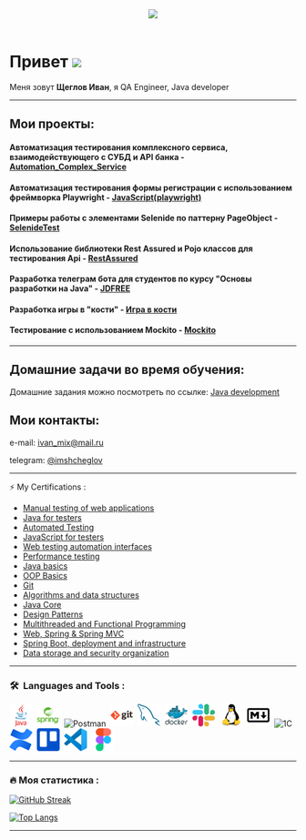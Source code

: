 <div id="header" align="center">
  <img src="https://media.giphy.com/media/SUcApSWjPwQMARvcM8/giphy.gif" width="150"/>
</div>
<div id="seconder" align="center">
  <img src="https://komarev.com/ghpvc/?username=ischeglov&style=flat-square&color=blue" alt=""/>
</div>

<h1>
  Привет
  <img src="https://media.giphy.com/media/v1.Y2lkPTc5MGI3NjExZ2I2ajJsNjM1MTRidThhdDMwMGZodGdxNWZteWxva204dW9vbDl4ZSZlcD12MV9pbnRlcm5hbF9naWZfYnlfaWQmY3Q9cw/hvRJCLFzcasrR4ia7z/giphy.gif" width="30px"/>
</h1>

Меня зовут **Щеглов Иван**, я QA Engineer, Java developer

---

## Мои проекты:

#### Автоматизация тестирования комплексного сервиса, взаимодействующего с СУБД и API банка - [Automation_Complex_Service](https://github.com/ischeglov/Automation_Complex_Service)
#### Автоматизация тестирования формы регистрации с использованием фреймворка Playwright - [JavaScript(playwright)](https://github.com/ischeglov/QA_KOSHELEK)
#### Примеры работы с элементами Selenide по паттерну PageObject - [SelenideTest](https://github.com/ischeglov/SelenideTest)
#### Использование библиотеки Rest Assured и Pojo классов для тестирования Api - [RestAssured]([https://github.com/ischeglov/RestAssured](https://github.com/ischeglov/RestAssuredMvn))
#### Разработка телеграм бота для студентов по курсу "Основы разработки на Java" - [JDFREE](https://github.com/ischeglov/JDFREE)
#### Разработка игры в "кости" - [Игра в кости](https://github.com/ischeglov/Dices_game)
#### Тестирование с использованием Mockito - [Mockito](https://github.com/ischeglov/Mockito)

---

## Домашние задачи во время обучения:

Домашние задания можно посмотреть по ссылке: [Java development](https://github.com/ischeglov/My_homework)

## Мои контакты:
e-mail: ivan_mix@mail.ru

telegram: [@imshcheglov](https://t.me/imshcheglov)

</p>

---

⚡  My Certifications :
- [Manual testing of web applications](https://github.com/ischeglov/Certificates/blob/main/QA_1_Manual%20testing%20of%20web%20applications.pdf)
- [Java for testers](https://github.com/ischeglov/Certificates/blob/main/QA_2_Java%20for%20testers.pdf)
- [Automated Testing](https://github.com/ischeglov/Certificates/blob/main/QA_3_Automated%20Testing.pdf)
- [JavaScript for testers](https://github.com/ischeglov/Certificates/blob/main/QA_5_JavaScript%20for%20testers.pdf)
- [Web testing automation interfaces](https://github.com/ischeglov/Certificates/blob/main/QA_6_Web%20testing%20automation%20interfaces.pdf)
- [Performance testing](https://github.com/ischeglov/Certificates/blob/main/QA-7_Performance%20testing.pdf)
- [Java basics](https://github.com/ischeglov/Certificates/blob/main/1_Java%20Basics.pdf)
- [OOP Basics](https://github.com/ischeglov/Certificates/blob/main/2_OOP%20Basics.pdf)
- [Git](https://github.com/ischeglov/Certificates/blob/main/3_Git.pdf)
- [Algorithms and data structures](https://github.com/ischeglov/Certificates/blob/main/4_Algorithms%20and%20data%20structures.pdf)
- [Java Core](https://github.com/ischeglov/Certificates/blob/main/5_Java%20Core.pdf)
- [Design Patterns](https://github.com/ischeglov/Certificates/blob/main/6_Design%20Patterns.pdf)
- [Multithreaded and Functional Programming](https://github.com/ischeglov/Certificates/blob/main/7_Multithreaded%20and%20Functional%20Programming.pdf)
- [Web, Spring & Spring MVC](https://github.com/ischeglov/Certificates/blob/main/8_Web%2C%20Spring%20%26%20Spring%20MVC.pdf)
- [Spring Boot, deployment and infrastructure](https://github.com/ischeglov/Certificates/blob/main/9_Spring%20Boot%2C%20deployment%20and%20infrastructure.pdf)
- [Data storage and security organization](https://github.com/ischeglov/Certificates/blob/main/10_Data%20storage%20and%20security%20organization.pdf)
</p>

---

### 🛠 &nbsp;Languages and Tools :
<p>
<img src="https://github.com/devicons/devicon/blob/master/icons/java/java-original-wordmark.svg" title="Java" alt="Java" width="40" height="40"/>&nbsp;
<img src="https://github.com/devicons/devicon/blob/master/icons/spring/spring-original-wordmark.svg" title="Spring" alt="Spring" width="40" height="40"/>&nbsp;
<img src="https://www.vectorlogo.zone/logos/getpostman/getpostman-icon.svg" title="Postman"  alt="Postman" width="40" height="40"/>&nbsp;
<img src="https://github.com/devicons/devicon/blob/master/icons/git/git-original-wordmark.svg" title="Git" alt="Git" width="40" height="40"/>&nbsp;
<img src="https://github.com/devicons/devicon/blob/master/icons/mysql/mysql-original.svg" title="MySQL" alt="MySQL" width="40" height="40"/>&nbsp;
<img src="https://github.com/devicons/devicon/blob/master/icons/docker/docker-original-wordmark.svg" title="MySQL" alt="MySQL" width="40" height="40"/>&nbsp;
<img src="https://github.com/devicons/devicon/blob/master/icons/slack/slack-original.svg" title="Slack" alt="Slack" width="40" height="40"/>&nbsp; 
<img src="https://github.com/devicons/devicon/blob/master/icons/linux/linux-original.svg" title="Linux" alt="Linux" width="40" height="40"/>&nbsp;
<img src="https://github.com/devicons/devicon/blob/master/icons/markdown/markdown-original.svg" title="MD" alt="MD" width="40" height="40"/>&nbsp;
<img src="https://upload.wikimedia.org/wikipedia/commons/9/93/1C_Company_logo.svg" title="1С" alt="1С" width="40" height="40"/>&nbsp;
<img src="https://github.com/devicons/devicon/blob/master/icons/confluence/confluence-original.svg" title="Confluence" alt="Confluence" width="40" height="40"/>&nbsp;
<img src="https://github.com/devicons/devicon/blob/master/icons/trello/trello-plain.svg" title="Trello" alt="Trello" width="40" height="40"/>&nbsp;
<img src="https://github.com/devicons/devicon/blob/master/icons/vscode/vscode-original.svg" title="VS Code" alt="VS Code" width="40" height="40"/>&nbsp;
<img src="https://github.com/devicons/devicon/blob/master/icons/figma/figma-original.svg" title="Figma" alt="Figma" width="40" height="40"/>&nbsp;
  
</p>

---

### :fire: Моя статистика :
[![GitHub Streak](http://github-readme-streak-stats.herokuapp.com?user=ischeglov&theme=highcontrast&border_radius=4.6&locale=ru)](https://git.io/streak-stats)


[![Top Langs](https://github-readme-stats.vercel.app/api/top-langs/?username=ischeglov&layout=compact&theme=vision-friendly-dark)](https://github.com/anuraghazra/github-readme-stats)

---

